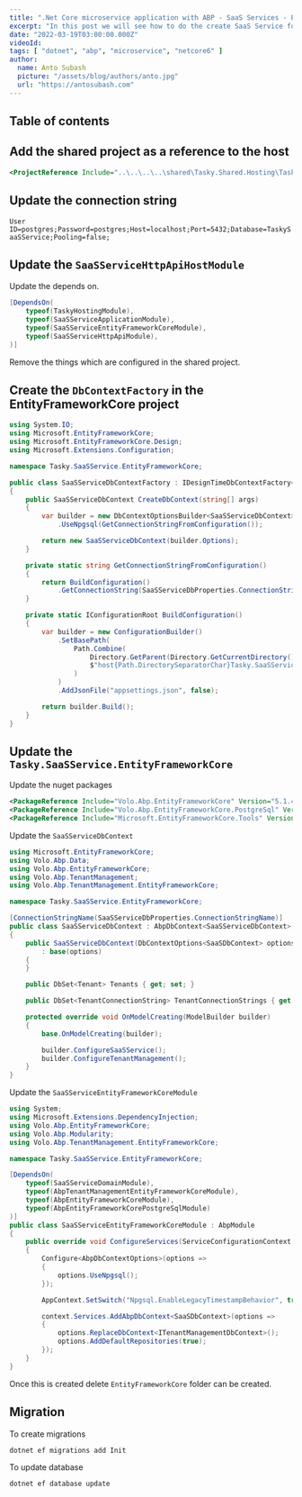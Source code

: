 ```yaml
---
title: ".Net Core microservice application with ABP - SaaS Services - Part 5"
excerpt: "In this post we will see how to do the create SaaS Service for our microservice application"
date: "2022-03-19T03:00:00.000Z"
videoId:  
tags: [ "dotnet", "abp", "microservice", "netcore6" ]
author:
  name: Anto Subash
  picture: "/assets/blog/authors/anto.jpg"
  url: "https://antosubash.com"
---
```


## Table of contents

## Add the shared project as a reference to the host

```xml
<ProjectReference Include="..\..\..\..\shared\Tasky.Shared.Hosting\Tasky.Shared.Hosting.csproj" />
```

## Update the connection string

`User ID=postgres;Password=postgres;Host=localhost;Port=5432;Database=TaskySaaSService;Pooling=false;`

## Update the `SaaSServiceHttpApiHostModule`

Update the depends on.

```cs
[DependsOn(
    typeof(TaskyHostingModule),
    typeof(SaaSServiceApplicationModule),
    typeof(SaaSServiceEntityFrameworkCoreModule),
    typeof(SaaSServiceHttpApiModule),
)]
```

Remove the things which are configured in the shared project.

## Create the `DbContextFactory` in the EntityFrameworkCore project

```cs
using System.IO;
using Microsoft.EntityFrameworkCore;
using Microsoft.EntityFrameworkCore.Design;
using Microsoft.Extensions.Configuration;

namespace Tasky.SaaSService.EntityFrameworkCore;

public class SaaSServiceDbContextFactory : IDesignTimeDbContextFactory<SaaSServiceDbContext>
{
    public SaaSServiceDbContext CreateDbContext(string[] args)
    {
        var builder = new DbContextOptionsBuilder<SaaSServiceDbContext>()
            .UseNpgsql(GetConnectionStringFromConfiguration());

        return new SaaSServiceDbContext(builder.Options);
    }

    private static string GetConnectionStringFromConfiguration()
    {
        return BuildConfiguration()
            .GetConnectionString(SaaSServiceDbProperties.ConnectionStringName);
    }

    private static IConfigurationRoot BuildConfiguration()
    {
        var builder = new ConfigurationBuilder()
            .SetBasePath(
                Path.Combine(
                    Directory.GetParent(Directory.GetCurrentDirectory())?.Parent!.FullName!,
                    $"host{Path.DirectorySeparatorChar}Tasky.SaaSService.HttpApi.Host"
                )
            )
            .AddJsonFile("appsettings.json", false);

        return builder.Build();
    }
}
```

## Update the `Tasky.SaaSService.EntityFrameworkCore`

Update the nuget packages

```xml
<PackageReference Include="Volo.Abp.EntityFrameworkCore" Version="5.1.4"/>
<PackageReference Include="Volo.Abp.EntityFrameworkCore.PostgreSql" Version="5.1.4"/>
<PackageReference Include="Microsoft.EntityFrameworkCore.Tools" Version="6.0.1"/>
```

Update the `SaaSServiceDbContext`

```cs
using Microsoft.EntityFrameworkCore;
using Volo.Abp.Data;
using Volo.Abp.EntityFrameworkCore;
using Volo.Abp.TenantManagement;
using Volo.Abp.TenantManagement.EntityFrameworkCore;

namespace Tasky.SaaSService.EntityFrameworkCore;

[ConnectionStringName(SaaSServiceDbProperties.ConnectionStringName)]
public class SaaSServiceDbContext : AbpDbContext<SaaSServiceDbContext>, ITenantManagementDbContext, ISaaSServiceDbContext
{
    public SaaSServiceDbContext(DbContextOptions<SaaSDbContext> options)
        : base(options)
    {
    }

    public DbSet<Tenant> Tenants { get; set; }

    public DbSet<TenantConnectionString> TenantConnectionStrings { get; set; }

    protected override void OnModelCreating(ModelBuilder builder)
    {
        base.OnModelCreating(builder);

        builder.ConfigureSaaSService();
        builder.ConfigureTenantManagement();
    }
}
```

Update the `SaaSServiceEntityFrameworkCoreModule`

```cs
using System;
using Microsoft.Extensions.DependencyInjection;
using Volo.Abp.EntityFrameworkCore;
using Volo.Abp.Modularity;
using Volo.Abp.TenantManagement.EntityFrameworkCore;

namespace Tasky.SaaSService.EntityFrameworkCore;

[DependsOn(
    typeof(SaaSServiceDomainModule),
    typeof(AbpTenantManagementEntityFrameworkCoreModule),
    typeof(AbpEntityFrameworkCoreModule),
    typeof(AbpEntityFrameworkCorePostgreSqlModule)
)]
public class SaaSServiceEntityFrameworkCoreModule : AbpModule
{
    public override void ConfigureServices(ServiceConfigurationContext context)
    {
        Configure<AbpDbContextOptions>(options =>
        {
            options.UseNpgsql();
        });

        AppContext.SetSwitch("Npgsql.EnableLegacyTimestampBehavior", true);

        context.Services.AddAbpDbContext<SaaSDbContext>(options =>
        {
            options.ReplaceDbContext<ITenantManagementDbContext>();
            options.AddDefaultRepositories(true);
        });
    }
}
```

Once this is created delete `EntityFrameworkCore` folder can be created.

## Migration

To create migrations

`dotnet ef migrations add Init`

To update database

`dotnet ef database update`
